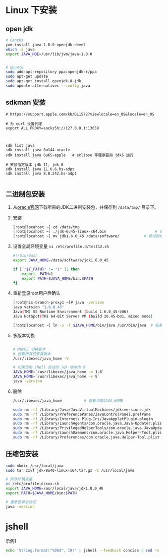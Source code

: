 # Linux 下安装

## open jdk

```bash
# CentOs
yum install java-1.8.0-openjdk-devel
which -a java
export JAVA_HOE=/usr/lib/jvm/java-1.8.0


# Ubuntu
sudo add-apt-repository ppa:openjdk-r/ppa
sudo apt-get update
sudo apt-get install openjdk-8-jdk
sudo update-alternatives --config java
```

## sdkman 安装

```
# https://support.apple.com/kb/DL1572?viewlocale=en_US&locale=en_US

# 为 curl 设置代理
export ALL_PROXY=socks5h://127.0.0.1:13659



sdk list java
sdk install java 8u144-oracle
sdk install java 6u65-apple   # eclipse 等程序要用 jdk6 运行

# 安装指定版本 jdk 11, jdk 8
sdk install java 11.0.6.hs-adpt
sdk install java 8.0.242.hs-adpt


```

## 二进制包安装

1. 从[oracle官网](http://www.oracle.com/technetwork/java/javase/downloads/index.html)下载所需的JDK二进制安装包，并保存到 `/data/tmp/` 目录下。
1. 安装

    ```bash
    [root@locahost ~] cd /data/tmp
    [root@locahost ~] ./jdk-6u45-linux-x64.bin                      # 会解压出一个名称为 "jdk1.6.0_45" 的目录
    [root@locahost ~] mv jdk1.6.0_45 /data/software/           # 移动到规约要求的目录下。
    ```
1. 设置全局环境变量 `vi /etc/profile.d/test12.sh`

    ```bash
    #!/bin/bash
    export JAVA_HOME=/data/software/jdk1.6.0_45

    if [ "${_PATH}" != "1" ]; then
        export _PATH=1
        export PATH=$JAVA_HOME/bin:$PATH
    fi
    ```
1. 重新登录root用户后确认

    ```bash
    [root@his-branch-proxy1 ~]# java -version
    java version "1.6.0_45"
    Java(TM) SE Runtime Environment (build 1.6.0_45-b06)
    Java HotSpot(TM) 64-Bit Server VM (build 20.45-b01, mixed mode)

    [root@locahost ~] ln -s -T $JAVA_HOME/bin/java /usr/bin/java  # 如果是用RPM的bin包安装的，则跳过此步骤。
    ```
1. 多版本切换

    ```bash

    # MacOS 切换版本
    # 查看所有已安装版本
    /usr/libexec/java_home -V

    # 切换当前 shell 会话的 jdk 版本为 9
    JAVA_HOME=`/usr/libexec/java_home -v 1.8`
    JAVA_HOME=`/usr/libexec/java_home -v 9`
    java -version
    ```
1. 删除

    ```bash
    /usr/libexec/java_home          # 查看当前JAVA_HOME

    sudo rm -rf /Library/Java/JavaVirtualMachines/jdk<version>.jdk
    sudo rm -rf /Library/PreferencePanes/JavaControlPanel.prefPane
    sudo rm -rf /Library/Internet\ Plug-Ins/JavaAppletPlugin.plugin
    sudo rm -rf /Library/LaunchAgents/com.oracle.java.Java-Updater.plist
    sudo rm -rf /Library/PrivilegedHelperTools/com.oracle.java.JavaUpdateHelper
    sudo rm -rf /Library/LaunchDaemons/com.oracle.java.Helper-Tool.plist
    sudo rm -rf /Library/Preferences/com.oracle.java.Helper-Tool.plist
    ```

## 压缩包安装



```bash
sudo mkdir /usr/local/java
sudo tar zxvf jdk-8u40-linux-x64.tar.gz -C /usr/local/java

# 修改环境变量
vi /etc/profile.d/xxx.sh
export JAVA_HOME=/usr/local/java/jdk1.8.0_40
export PATH=$JAVA_HOME/bin:$PATH

# 重新登录后验证
java -version
```




# jshell

示例1
```bash
echo 'String.format("%06d", 19)' | jshell --feedback concise | sed -n '2p'
```



